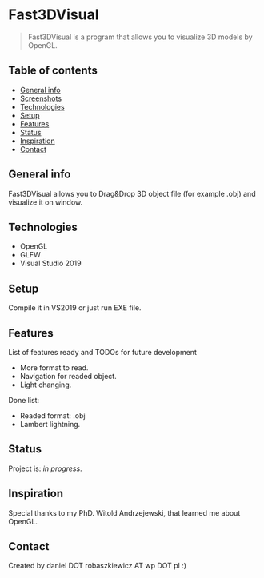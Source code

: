 # Fast3DVisual
> Fast3DVisual is a program that allows you to visualize 3D models by OpenGL. 

## Table of contents
* [General info](#general-info)
* [Screenshots](#screenshots)
* [Technologies](#technologies)
* [Setup](#setup)
* [Features](#features)
* [Status](#status)
* [Inspiration](#inspiration)
* [Contact](#contact)

## General info
Fast3DVisual allows you to Drag&Drop 3D object file (for example .obj) and visualize it on window.

## Technologies
* OpenGL
* GLFW
* Visual Studio 2019

## Setup
Compile it in VS2019 or just run EXE file.


## Features
List of features ready and TODOs for future development
* More format to read.
* Navigation for readed object.
* Light changing.

Done list:
* Readed format: .obj
* Lambert lightning.

## Status
Project is: _in progress_.

## Inspiration
Special thanks to my PhD. Witold Andrzejewski, that learned me about OpenGL.

## Contact
Created by daniel DOT robaszkiewicz AT wp DOT pl :)
